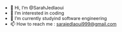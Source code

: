 - 👋 Hi, I’m @SarahJedlaoui
- 👀 I’m interested in coding
- 🌱 I’m currently studyind software engineering 
- 📫 How to reach me : sarajedlaoui999@gmail.com

<!---
SarahJedlaoui/SarahJedlaoui is a ✨ special ✨ repository because its `README.md` (this file) appears on your GitHub profile.
You can click the Preview link to take a look at your changes.
--->
